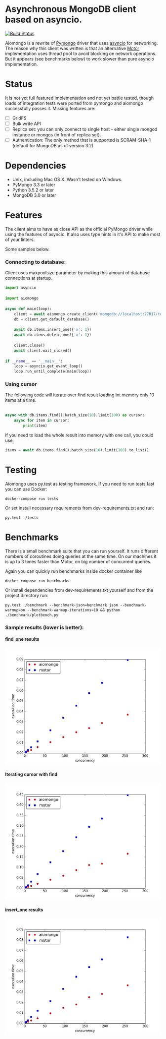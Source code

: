 # Asynchronous MongoDB client based on asyncio.

[![Build Status](https://travis-ci.org/ZeoAlliance/aiomongo.svg?branch=master)](https://travis-ci.org/ZeoAlliance/aiomongo)

Aiomongo is a rewrite of [Pymongo](https://github.com/mongodb/mongo-python-driver) driver that uses [asyncio](https://docs.python.org/3/library/asyncio.html) for networking. The reason why
this client was written is that an alternative [Motor](https://github.com/mongodb/motor) implementation uses thread pool
to avoid blocking on network operations. But it appears (see benchmarks below) to work slower than pure asyncio implementation.

# Status

It is not yet full featured implementation and not yet battle tested, though loads of integration tests were ported from pymongo and
aiomongo successfully passes it.
Missing features are:

- [ ] GridFS
- [ ] Bulk write API 
- [ ] Replica set: you can only connect to single host - either single mongod instance or mongos (in front of replica set).
- [ ] Authentication: The only method that is supported is SCRAM-SHA-1 (default for MongoDB as of version 3.2)

# Dependencies

- Unix, including Mac OS X. Wasn't tested on Windows.
- PyMongo 3.3 or later
- Python 3.5.2 or later
- MongoDB 3.0 or later

# Features

The client aims to have as close API as the official PyMongo driver while using the features of asyncio. It also uses type hints in it's API
to make most of your linters.

Some samples below.


### Connecting to database:

Client uses maxpoolsize parameter by making this amount of database connections at startup.

```python
import asyncio

import aiomongo

async def main(loop):
    client = await aiomongo.create_client('mongodb://localhost:27017/test?w=2&maxpoolsize=10', loop=loop)
    db = client.get_default_database()
    
    await db.items.insert_one({'x': 1})
    await db.items.delete_one({'x': 1})
    
    client.close()
    await client.wait_closed()

if __name__ == '__main__':
    loop = asyncio.get_event_loop()
    loop.run_until_complete(main(loop))
```


### Using cursor

The following code will iterate over find result loading int memory only 10 items at a time.
```python

async with db.items.find().batch_size(10).limit(100) as cursor:
    async for item in cursor:
        print(item)
```

If you need to load the whole result into memory with one call, you could use:
```python
items = await db.items.find().batch_size(10).limit(100).to_list()
```

# Testing

Aiomongo uses py.test as testing framework. If you need to run tests fast you can use Docker:

```
docker-compose run tests
```

Or set install necessary requirements from dev-requirements.txt and run:
```
py.test ./tests
```

# Benchmarks

There is a small benchmark suite that you can run yourself. It runs different numbers of coroutines doing queries at the same time.
On our machines it is up to 3 times faster than Motor, on big number of concurrent queries.

Again you can quickly run benchmarks inside docker container like
```
docker-compose run benchmarks
```

Or install dependencies from dev-requirements.txt yourself and from the project directory run:
```
py.test ./benchmark --benchmark-json=benchmark.json --benchmark-warmup=on --benchmark-warmup-iterations=10 && python ./benchmark/plotbench.py
```

### Sample results (lower is better):

#### find_one results

![find_one results](/benchmark/test_find_one.png?raw=true "find_one")

#### Iterating cursor with find
![find results](/benchmark/test_find.png?raw=true "find")

#### insert_one results
![insert_one results](/benchmark/test_insert_one.png?raw=true "find")
